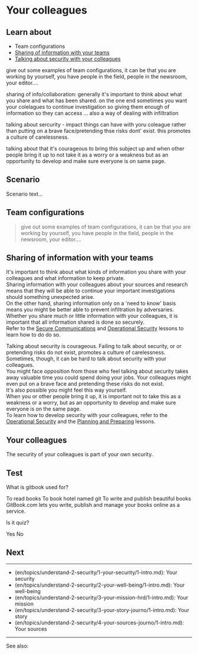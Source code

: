 # Your colleagues
## Learn about
- Team configurations
- [Sharing of information with your teams](en/topics/understand-2-security/5-your-colleagues/3-2-learn.md)
- [Talking about security with your colleagues](en/topics/understand-2-security/5-your-colleagues/3-3-learn.md)



give out some examples of team configurations, it can be that you are working by yourself, you have people in the field, people in the newsroom, your editor....

sharing of info/collaboration: generally it's important to think about what you share and what has been shared. on the one end sometimes you want your colelagues to continue investigation so giving them enough of information so they can access ... also a way of dealing with infiltration


talking about sercurity - impact things can have with yoru coleague rather than putting on a brave face/pretending thse risks dont' exist. this promotes a culture of carelessness.


talking about that it's courageous to bring this subject up and when other people bring it up to not take it as a worry or a weakness but as an opportunity to develop and make sure everyone is on same page.


## Scenario
Scenario text...

## Team configurations

>give out some examples of team configurations, it can be that you are working by yourself, you have people in the field, people in the newsroom, your editor....


## Sharing of information with your teams
It's important to think about what kinds of information you share with your colleagues and what information to keep private.
<br>
Sharing information with your colleagues about your sources and research means that they will be able to continue your important investigations should something unexpected arise.
<br>
On the other hand, sharing information only on a 'need to know' basis means you might be better able to prevent infiltration by adversaries.
<br>
Whether you share much or little information with your colleagues, it is important that all information shared is done so securely.
<br>
Refer to the [Secure Communications](en/topics/understand-4-digisec/4-secure-communications/1-1-intro.md) and [Operational Security](en/topics/understand-3-opsec/0-getting-started/1-1-intro.md) lessons to learn how to do do so.


Talking about security is courageous. Failing to talk about security, or or pretending risks do not exist, promotes a culture of carelessness.
<br>
Sometimes, though, it can be hard to talk about security with your colleagues.
<br>
You might face opposition from those who feel talking about security takes away valuable time you could spend doing your jobs. Your colleagues might even put on a brave face and pretending these risks do not exist.
<br>
It's also possible you might feel this way yourself.
<br>
When you or other people bring it up, it is important not to take this as a weakness or a worry, but as an opportunity to develop and make sure everyone is on the same page.
<br>
To learn how to develop security with your colleagues, refer to the [Operational Security](en/topics/understand-3-opsec/0-getting-started/1-1-intro.md) and the [Planning and Preparing](en/topics/practice-2-planning/0-getting-started/1-1-intro.md) lessons.


## Your colleagues

The security of your colleagues is part of your own security.


## Test
<quiz name="Gitbook Quiz">
    <question multiple>
        <p>What is gitbook used for?</p>
        <answer correct>To read books</answer>
        <answer>To book hotel named git</answer>
        <answer correct>To write and publish beautiful books</answer>
        <explanation>GitBook.com lets you write, publish and manage your books online as a service.</explanation>
    </question>
    <question>
        <p>Is it quiz?</p>
        <answer correct>Yes</answer>
        <answer>No</answer>
    </question>
</quiz>

## Next
---
- (en/topics/understand-2-security/1-your-security/1-intro.md): Your security
- (en/topics/understand-2-security/2-your-well-being/1-intro.md): Your well-being
- (en/topics/understand-2-security/3-your-mission-hrd/1-intro.md): Your mission
- (en/topics/understand-2-security/3-your-story-journo/1-intro.md): Your story
- (en/topics/understand-2-security/4-your-sources-journo/1-intro.md): Your sources
---
See also: 


